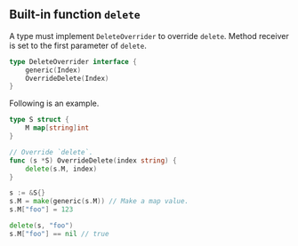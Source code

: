 ## Built-in function `delete` ##

A type must implement `DeleteOverrider` to override `delete`. Method receiver is set to the first parameter of `delete`.

```go
type DeleteOverrider interface {
	generic(Index)
	OverrideDelete(Index)
}
```

Following is an example.

```go
type S struct {
	M map[string]int
}

// Override `delete`.
func (s *S) OverrideDelete(index string) {
	delete(s.M, index)
}

s := &S{}
s.M = make(generic(s.M)) // Make a map value.
s.M["foo"] = 123

delete(s, "foo")
s.M["foo"] == nil // true
```
